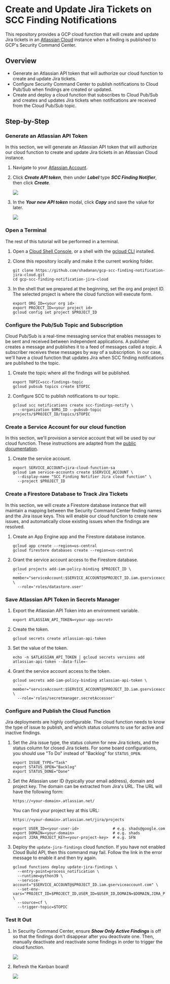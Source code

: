 # Create and Update Jira Tickets on SCC Finding Notifications

This repository provides a GCP cloud function that will create and update Jira tickets in an [Atlassian Cloud](https://www.atlassian.com/cloud) instance when a finding is published to GCP's Security Command Center.

## Overview

- Generate an Atlassian API token that will authorize our cloud function to create and update Jira tickets.
- Configure Security Command Center to publish notifications to Cloud Pub/Sub when findings are created or updated.
- Create and deploy a cloud function that subscribes to Cloud Pub/Sub and creates and updates Jira tickets when notifications are received from the Cloud Pub/Sub topic.

## Step-by-Step

### Generate an Atlassian API Token

In this section, we will generate an Atlassian API token that will authorize our cloud function to create and update Jira tickets in an Atlassian Cloud instance.

1. Navigate to your [Atlassian Account](https://id.atlassian.com/manage-profile/security/api-tokens).

1. Click **_Create API token_**, then under **_Label_** type **_SCC Finding Notifier_**, then click **_Create_**.

   ![](create-new-api-token.png)

1. In the **_Your new API token_** modal, click **_Copy_** and save the value for later.

   ![](copy-api-token.png)

### Open a Terminal

The rest of this tutorial will be performed in a terminal.

1. Open a [Cloud Shell Console](https://ssh.cloud.google.com/cloudshell/editor), or a shell with the [gcloud CLI](https://cloud.google.com/sdk/gcloud) installed.

1. Clone this repository locally and make it the current working folder.

   ```console
   git clone https://github.com/shadanan/gcp-scc-finding-notification-jira-cloud.git
   cd gcp-scc-finding-notification-jira-cloud
   ```

1. In the shell that we prepared at the beginning, set the org and project ID. The selected project is where the cloud function will execute form.

   ```console
   export ORG_ID=<your org id>
   export PROJECT_ID=<your project id>
   gcloud config set project $PROJECT_ID
   ```

### Configure the Pub/Sub Topic and Subscription

Cloud Pub/Sub is a real-time messaging service that enables messages to be sent and received between independent applications. A publisher creates a message and publishes it to a feed of messages called a topic. A subscriber receives these messages by way of a subscription. In our case, we'll have a cloud function that updates Jira when SCC finding notifications are published to the topic.

1. Create the topic where all the findings will be published.

   ```console
   export TOPIC=scc-findings-topic
   gcloud pubsub topics create $TOPIC
   ```

1. Configure SCC to publish notifications to our topic.

   ```console
   gcloud scc notifications create scc-findings-notify \
     --organization $ORG_ID --pubsub-topic projects/$PROJECT_ID/topics/$TOPIC
   ```

### Create a Service Account for our cloud function

In this section, we'll provision a service account that will be used by our cloud function. These instructions are adapted from the [public documentation](https://cloud.google.com/security-command-center/docs/how-to-programmatic-access).

1. Create the service account.

   ```console
   export SERVICE_ACCOUNT=jira-cloud-function-sa
   gcloud iam service-accounts create $SERVICE_ACCOUNT \
     --display-name "SCC Finding Notifier Jira cloud function" \
     --project $PROJECT_ID
   ```

### Create a Firestore Database to Track Jira Tickets

In this section, we will create a Firestore database instance that will maintain a mapping between the Security Command Center finding names and the Jira issue keys. This will enable our cloud function to create new issues, and automatically close existing issues when the findings are resolved.

1. Create an App Engine app and the Firestore database instance.

   ```console
   gcloud app create --region=us-central
   gcloud firestore databases create --region=us-central
   ```

1. Grant the service account access to the Firestore database.

   ```console
   gcloud projects add-iam-policy-binding $PROJECT_ID \
     --member="serviceAccount:$SERVICE_ACCOUNT@$PROJECT_ID.iam.gserviceaccount.com" \
     --role='roles/datastore.user'
   ```

### Save Atlassian API Token in Secrets Manager

1. Export the Atlassian API Token into an environment variable.

   ```console
   export ATLASSIAN_API_TOKEN=<your-app-secret>
   ```

1. Create the token.

   ```console
   gcloud secrets create atlassian-api-token
   ```

1. Set the value of the token.

   ```console
   echo -n $ATLASSIAN_API_TOKEN | gcloud secrets versions add atlassian-api-token --data-file=-
   ```

1. Grant the service account access to the token.

   ```console
   gcloud secrets add-iam-policy-binding atlassian-api-token \
     --member="serviceAccount:$SERVICE_ACCOUNT@$PROJECT_ID.iam.gserviceaccount.com" \
     --role='roles/secretmanager.secretAccessor'
   ```

### Configure and Publish the Cloud Function

Jira deployments are highly configurable. The cloud function needs to know the type of issue to publish, and which status columns to use for active and inactive findings.

1. Set the Jira issue type, the status column for new Jira tickets, and the status column for closed Jira tickets. For some board configurations, you should use "To Do" instead of "Backlog" for `STATUS_OPEN`.

   ```console
   export ISSUE_TYPE="Task"
   export STATUS_OPEN="Backlog"
   export STATUS_DONE="Done"
   ```

1. Set the Atlassian user ID (typically your email address), domain and project key. The domain can be extracted from Jira's URL. The URL will have the following form:

   `https://<your-domain>.atlassian.net/`

   You can find your project key at this URL:

   `https://<your-domain>.atlassian.net/jira/projects`

   ```console
   export USER_ID=<your-user-id>               # e.g. shads@google.com
   export DOMAIN=<your-domain>                 # e.g. shads
   export JIRA_PROJECT_KEY=<your-project-key>  # e.g. SFN
   ```

1. Deploy the `update-jira-findings` cloud function. If you have not enabled Cloud Build API, then this command may fail. Follow the link in the error message to enable it and then try again.

   ```console
   gcloud functions deploy update-jira-findings \
     --entry-point=process_notification \
     --runtime=python39 \
     --service-account="$SERVICE_ACCOUNT@$PROJECT_ID.iam.gserviceaccount.com" \
     --set-env-vars="PROJECT_ID=$PROJECT_ID,USER_ID=$USER_ID,DOMAIN=$DOMAIN,JIRA_PROJECT_KEY=$JIRA_PROJECT_KEY",ISSUE_TYPE="$ISSUE_TYPE",STATUS_OPEN="$STATUS_OPEN",STATUS_DONE="$STATUS_DONE" \
     --source=cf \
     --trigger-topic=$TOPIC
   ```

### Test It Out

1. In Security Command Center, ensure **_Show Only Active Findings_** is off so that the findings don't disappear after you deactivate one. Then, manually deactivate and reactivate some findings in order to trigger the cloud function.

   ![](toggle-finding-inactive-active.png)

1. Refresh the Kanban board!

   ![](new-jira-issues.png)
